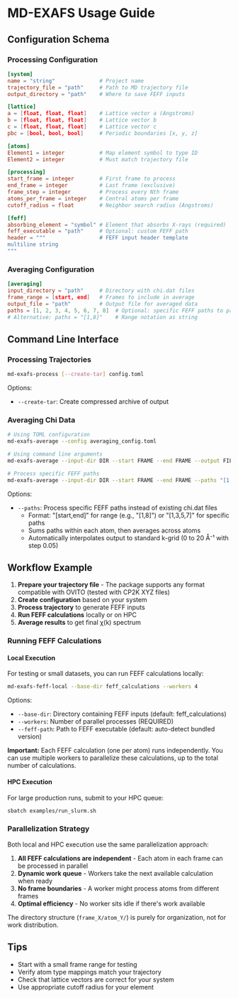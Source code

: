 # MD-EXAFS Usage Guide

## Configuration Schema

### Processing Configuration

```toml
[system]
name = "string"              # Project name
trajectory_file = "path"     # Path to MD trajectory file
output_directory = "path"    # Where to save FEFF inputs

[lattice]
a = [float, float, float]    # Lattice vector a (Angstroms)
b = [float, float, float]    # Lattice vector b
c = [float, float, float]    # Lattice vector c
pbc = [bool, bool, bool]     # Periodic boundaries [x, y, z]

[atoms]
Element1 = integer           # Map element symbol to type ID
Element2 = integer           # Must match trajectory file

[processing]
start_frame = integer        # First frame to process
end_frame = integer          # Last frame (exclusive)
frame_step = integer         # Process every Nth frame
atoms_per_frame = integer    # Central atoms per frame
cutoff_radius = float        # Neighbor search radius (Angstroms)

[feff]
absorbing_element = "symbol" # Element that absorbs X-rays (required)
feff_executable = "path"     # Optional: custom FEFF path
header = """                 # FEFF input header template
multiline string
"""
```

### Averaging Configuration

```toml
[averaging]
input_directory = "path"     # Directory with chi.dat files
frame_range = [start, end]   # Frames to include in average
output_file = "path"         # Output file for averaged data
paths = [1, 2, 3, 4, 5, 6, 7, 8]  # Optional: specific FEFF paths to process
# Alternative: paths = "[1,8]"    # Range notation as string
```

## Command Line Interface

### Processing Trajectories

```bash
md-exafs-process [--create-tar] config.toml
```

Options:
- `--create-tar`: Create compressed archive of output

### Averaging Chi Data

```bash
# Using TOML configuration
md-exafs-average --config averaging_config.toml

# Using command line arguments
md-exafs-average --input-dir DIR --start FRAME --end FRAME --output FILE

# Process specific FEFF paths
md-exafs-average --input-dir DIR --start FRAME --end FRAME --paths "[1,8]" --output FILE
```

Options:
- `--paths`: Process specific FEFF paths instead of existing chi.dat files
  - Format: "[start,end]" for range (e.g., "[1,8]") or "[1,3,5,7]" for specific paths
  - Sums paths within each atom, then averages across atoms
  - Automatically interpolates output to standard k-grid (0 to 20 Å⁻¹ with step 0.05)

## Workflow Example

1. **Prepare your trajectory file** - The package supports any format compatible with OVITO (tested with CP2K XYZ files)
2. **Create configuration** based on your system
3. **Process trajectory** to generate FEFF inputs
4. **Run FEFF calculations** locally or on HPC
5. **Average results** to get final χ(k) spectrum

### Running FEFF Calculations

#### Local Execution

For testing or small datasets, you can run FEFF calculations locally:

```bash
md-exafs-feff-local --base-dir feff_calculations --workers 4
```

Options:
- `--base-dir`: Directory containing FEFF inputs (default: feff_calculations)
- `--workers`: Number of parallel processes (REQUIRED)
- `--feff-path`: Path to FEFF executable (default: auto-detect bundled version)

**Important:** Each FEFF calculation (one per atom) runs independently. You can use multiple workers to parallelize these calculations, up to the total number of calculations.

#### HPC Execution

For large production runs, submit to your HPC queue:

```bash
sbatch examples/run_slurm.sh
```

### Parallelization Strategy

Both local and HPC execution use the same parallelization approach:

1. **All FEFF calculations are independent** - Each atom in each frame can be processed in parallel
2. **Dynamic work queue** - Workers take the next available calculation when ready
3. **No frame boundaries** - A worker might process atoms from different frames
4. **Optimal efficiency** - No worker sits idle if there's work available

The directory structure (`frame_X/atom_Y/`) is purely for organization, not for work distribution.

## Tips

- Start with a small frame range for testing
- Verify atom type mappings match your trajectory
- Check that lattice vectors are correct for your system
- Use appropriate cutoff radius for your element